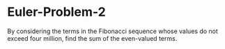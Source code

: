 # Euler-Problem-2
By considering the terms in the Fibonacci sequence whose values do not exceed four million, find the sum of the even-valued terms.
